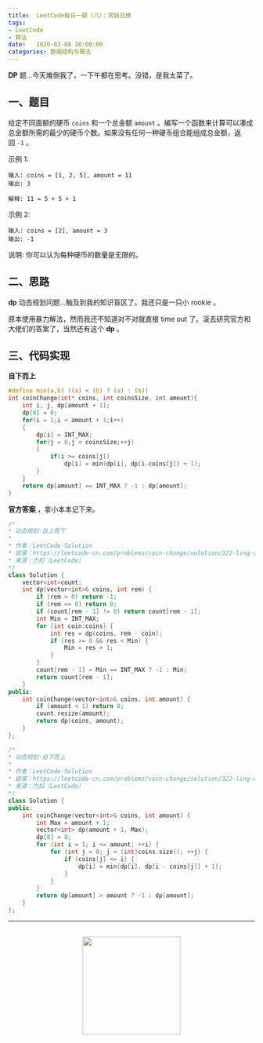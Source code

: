 ```yaml
---
title:  LeetCode每日一题（八）：零钱兑换
tags:
- LeetCode
- 算法
date:   2020-03-08 20:00:00
categories: 数据结构与算法
---
```


**DP** 题...今天难倒我了，一下午都在思考。没错，是我太菜了。

## 一、题目

给定不同面额的硬币 `coins` 和一个总金额 `amount` 。编写一个函数来计算可以凑成总金额所需的最少的硬币个数。如果没有任何一种硬币组合能组成总金额，返回 `-1` 。

示例 1:

```
输入: coins = [1, 2, 5], amount = 11
输出: 3 

解释: 11 = 5 + 5 + 1
```

示例 2:

```
输入: coins = [2], amount = 3
输出: -1
```

说明:
你可以认为每种硬币的数量是无限的。

## 二、思路

**dp** 动态规划问题...触及到我的知识盲区了。我还只是一只小 rookie 。

原本使用暴力解法，然而我还不知道对不对就直接 time out 了。滚去研究官方和大佬们的答案了，当然还有这个 **dp** 。

## 三、代码实现

**自下而上**

```c
#define min(a,b) ((a) < (b) ? (a) : (b))
int coinChange(int* coins, int coinsSize, int amount){
    int i, j, dp[amount + 1];
    dp[0] = 0;
    for(i = 1;i < amount + 1;i++)
    {
        dp[i] = INT_MAX;
        for(j = 0;j < coinsSize;++j)
        {
            if(i >= coins[j])
                dp[i] = min(dp[i], dp[i-coins[j]] + 1);
        }
    }
    return dp[amount] == INT_MAX ? -1 : dp[amount];
}
```

**官方答案** ，拿小本本记下来。

```c++
/*
* 动态规划-自上而下
* 
* 作者：LeetCode-Solution
* 链接：https://leetcode-cn.com/problems/coin-change/solution/322-ling-qian-dui-huan-by-leetcode-solution/
* 来源：力扣（LeetCode）
*/
class Solution {
    vector<int>count;
    int dp(vector<int>& coins, int rem) {
        if (rem < 0) return -1;
        if (rem == 0) return 0;
        if (count[rem - 1] != 0) return count[rem - 1];
        int Min = INT_MAX;
        for (int coin:coins) {
            int res = dp(coins, rem - coin);
            if (res >= 0 && res < Min) {
                Min = res + 1;
            }
        }
        count[rem - 1] = Min == INT_MAX ? -1 : Min;
        return count[rem - 1];
    }
public:
    int coinChange(vector<int>& coins, int amount) {
        if (amount < 1) return 0;
        count.resize(amount);
        return dp(coins, amount);
    }
};
```

```c++
/*
* 动态规划-自下而上
* 
* 作者：LeetCode-Solution
* 链接：https://leetcode-cn.com/problems/coin-change/solution/322-ling-qian-dui-huan-by-leetcode-solution/
* 来源：力扣（LeetCode）
*/
class Solution {
public:
    int coinChange(vector<int>& coins, int amount) {
        int Max = amount + 1;
        vector<int> dp(amount + 1, Max);
        dp[0] = 0;
        for (int i = 1; i <= amount; ++i) {
            for (int j = 0; j < (int)coins.size(); ++j) {
                if (coins[j] <= i) {
                    dp[i] = min(dp[i], dp[i - coins[j]] + 1);
                }
            }
        }
        return dp[amount] > amount ? -1 : dp[amount];
    }
};


```

<div align="center">
    <hr style="height:1px;"/>
    <br>
    <img width="200px" src="https://runcoderhang.github.io/thumbnails/wxgzh-hang.png">
</div>
